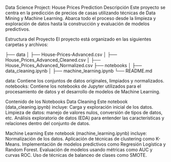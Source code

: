 Data Science Project: House Prices Prediction
Descripción
Este proyecto se centra en la predicción de precios de casas utilizando técnicas de Data Mining y Machine Learning. Abarca todo el proceso desde la limpieza y exploración de datos hasta la construcción y evaluación de modelos predictivos.

Estructura del Proyecto
El proyecto está organizado en las siguientes carpetas y archivos:

├── data
│   ├── House-Prices-Advanced.csv
│   ├── House_Prices_Advanced_Cleaned.csv
│   ├── House_Prices_Advanced_Normalized.csv
├── notebooks
│   ├── data_cleaning.ipynb
│   ├── machine_learning.ipynb
└── README.md

data: Contiene los conjuntos de datos originales, limpiados y normalizados.
notebooks: Contiene los notebooks de Jupyter utilizados para el procesamiento de datos y el desarrollo de modelos de Machine Learning.

Contenido de los Notebooks
Data Cleaning
Este notebook (data_cleaning.ipynb) incluye:
Carga y exploración inicial de los datos.
Limpieza de datos: manejo de valores nulos, conversión de tipos de datos, etc.
Análisis exploratorio de datos (EDA) para entender las características y relaciones dentro del conjunto de datos.

Machine Learning
Este notebook (machine_learning.ipynb) incluye:
Normalización de los datos.
Aplicación de técnicas de clustering como K-Means.
Implementación de modelos predictivos como Regresión Logística y Random Forest.
Evaluación de modelos usando métricas como AUC y curvas ROC.
Uso de técnicas de balanceo de clases como SMOTE.
